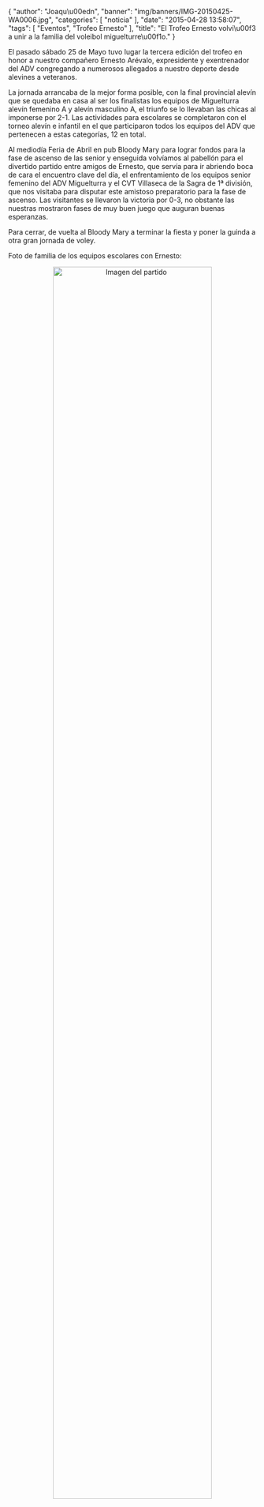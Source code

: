 {
  "author": "Joaqu\u00edn", 
  "banner": "img/banners/IMG-20150425-WA0006.jpg", 
  "categories": [
    "noticia"
  ], 
  "date": "2015-04-28 13:58:07", 
  "tags": [
    "Eventos", 
    "Trofeo Ernesto"
  ], 
  "title": "El Trofeo Ernesto volvi\u00f3 a unir a la familia del voleibol miguelturre\u00f1o."
}

El pasado sábado 25 de Mayo tuvo lugar la tercera edición del trofeo en honor a nuestro compañero Ernesto Arévalo, expresidente y exentrenador del ADV congregando a numerosos allegados a nuestro deporte desde alevines a veteranos.

La jornada arrancaba de la mejor forma posible, con la final provincial alevín que se quedaba en casa al ser los finalistas los equipos de Miguelturra alevín femenino A y alevín masculino A, el triunfo se lo llevaban las chicas al imponerse por 2-1. Las actividades para escolares se completaron con el torneo alevín e infantil en el que participaron todos los equipos del ADV que pertenecen a estas categorías, 12 en total.

Al mediodía Feria de Abril en pub Bloody Mary para lograr fondos para la fase de ascenso de las senior y enseguida volvíamos al pabellón para el divertido partido entre amigos de Ernesto, que servía para ir abriendo boca de cara el encuentro clave del día, el enfrentamiento de los equipos senior femenino del ADV Miguelturra y el CVT Villaseca de la Sagra de 1ª división, que nos visitaba para disputar este amistoso preparatorio para la fase de ascenso. Las visitantes se llevaron la victoria por 0-3, no obstante las nuestras mostraron fases de muy buen juego que auguran buenas esperanzas.

Para cerrar, de vuelta al Bloody Mary a terminar la fiesta y poner la guinda a otra gran jornada de voley.

Foto de familia de los equipos escolares con Ernesto:

<center>
<a target="_new" href="http://www.advmiguelturra.org/img/banners/IMG-20150425-WA0006.jpg"> 
<img alt="Imagen del partido" width="80%" align="center" src="http://www.advmiguelturra.org/img/banners/IMG-20150425-WA0006.jpg"/> </a> </center>


